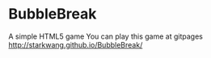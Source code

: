 # BubbleBreak
A simple HTML5 game
You can play this game at gitpages http://starkwang.github.io/BubbleBreak/
